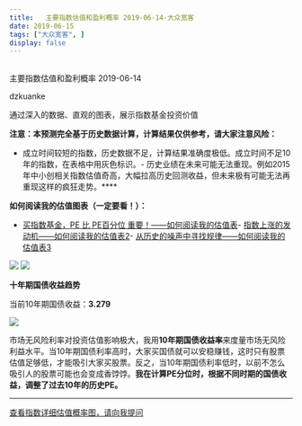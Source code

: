 ```yaml
---
title:   主要指数估值和盈利概率 2019-06-14-大众宽客
date: 2019-06-15
tags: ["大众宽客", ]
display: false
---
```



## 



主要指数估值和盈利概率 2019-06-14




dzkuanke




通过深入的数据、直观的图表，展示指数基金投资价值




**注意：本预测完全基于历史数据计算，计算结果仅供参考，请大家注意风险：**
- 成立时间较短的指数，历史数据不足，计算结果准确度极低。成立时间不足10年的指数，在表格中用灰色标识。- 历史业绩在未来可能无法重现。例如2015年中小创相关指数估值奇高，大幅拉高历史回测收益，但未来极有可能无法再重现这样的疯狂走势。****


**如何阅读我的估值图表（一定要看！）：**
- [买指数基金，PE 比 PE百分位 重要！——如何阅读我的估值表](http://mp.weixin.qq.com/s?__biz=MzAwMTc1MDcwNw==&amp;mid=2648274046&amp;idx=1&amp;sn=c5b3ae458221b68cb9aa22a86f8761fd&amp;chksm=82f937a2b58ebeb48e87dafe80761eb9e34b9bd43846075bf41a5542ba98e1437c4c83989fab&amp;scene=21#wechat_redirect)- [指数上涨的发动机——如何阅读我的估值表2](http://mp.weixin.qq.com/s?__biz=MzAwMTc1MDcwNw==&amp;mid=2648274089&amp;idx=1&amp;sn=65aa9059d4b86b861476521b1d9ad3a9&amp;chksm=82f93775b58ebe63c296c5b83a84eb6fa758ca732fb6c6c9e814293719ad911a8b74d09690af&amp;scene=21#wechat_redirect)- [从历史的噪声中寻找规律——如何阅读我的估值表3](http://mp.weixin.qq.com/s?__biz=MzAwMTc1MDcwNw==&amp;mid=2648274090&amp;idx=1&amp;sn=282666d9d832052ac6230685fa2f36aa&amp;chksm=82f93776b58ebe60e7d4675b37deaf3b4fe5fb6bfcf0ab65004aa5983e12dbeaa8418fb098e1&amp;scene=21#wechat_redirect)


<img class="rich_pages" data-ratio="1.125" data-s="300,640" src="https://mmbiz.qpic.cn/mmbiz_png/PKw3FQPmhIgCFGYC4IfDuWPFyesU3RcASkMKDQUQroO9e2r4iaXKB3SdPnnuVmTm9bicsdQ0djMZhmZupIuVnuXw/640?wx_fmt=png" data-type="png" data-w="960" style=""/>

<img class="rich_pages" data-ratio="1.3873517786561265" data-s="300,640" src="https://mmbiz.qpic.cn/mmbiz_png/PKw3FQPmhIgCFGYC4IfDuWPFyesU3RcAJT2yY7LCChBMnccJWE5ncQM1zBsoxAefW1Y1ricJdoyYdOLgt4Opqxg/640?wx_fmt=png" data-type="png" data-w="1012" style=""/>



**十年期国债收益趋势**

当前10年期国债收益：**3.279**

<img class="rich_pages" data-ratio="0.44711538461538464" data-s="300,640" src="https://mmbiz.qpic.cn/mmbiz_png/PKw3FQPmhIiaQUcjlcJulN6aouzkTdELBtfW6pCibD5g07o4bvbodwxBl8vGV6uXKJ3PmvWHfibKBgvMNrGh7uurQ/640?wx_fmt=png" data-type="png" data-w="832" style=""/>



市场无风险利率对投资估值影响极大，我用**10年期国债收益率**来度量市场无风险利益水平。当10年期国债利率高时，大家买国债就可以安稳赚钱，这时只有股票估值足够低，才能吸引大家买股票。反之，当10年期国债利率低时，以前不怎么吸引人的股票可能也会变成香饽饽。**我在计算PE分位时，根据不同时期的国债收益，调整了过去10年的历史PE。**

****







[查看指数详细估值概率图，请向我提问]()